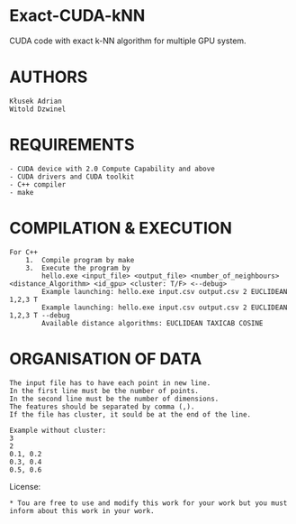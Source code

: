 # Exact-CUDA-kNN
CUDA code with exact k-NN algorithm for multiple GPU system.

AUTHORS
=======
	
	Kłusek Adrian
	Witold Dzwinel
	
REQUIREMENTS
============

	- CUDA device with 2.0 Compute Capability and above
	- CUDA drivers and CUDA toolkit
	- C++ compiler
	- make
	
COMPILATION & EXECUTION
=======================

	For C++
		1.	Compile program by make
		3.	Execute the program by
			hello.exe <input_file> <output_file> <number_of_neighbours> <distance_Algorithm> <id_gpu> <cluster: T/F> <--debug>
			Example launching: hello.exe input.csv output.csv 2 EUCLIDEAN 1,2,3 T
			Example launching: hello.exe input.csv output.csv 2 EUCLIDEAN 1,2,3 T --debug
			Available distance algorithms: EUCLIDEAN TAXICAB COSINE
			
ORGANISATION OF DATA
====================
	
	The input file has to have each point in new line. 
	In the first line must be the number of points.
	In the second line must be the number of dimensions.
	The features should be separated by comma (,).
	If the file has cluster, it sould be at the end of the line.
	
	Example without cluster:
	3
	2
	0.1, 0.2
	0.3, 0.4
	0.5, 0.6
	
License:

    * Tou are free to use and modify this work for your work but you must inform about this work in your work.
